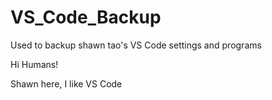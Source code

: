 # VS_Code_Backup
Used to backup shawn tao's VS Code settings and programs 

Hi Humans!

Shawn here, I like VS Code

